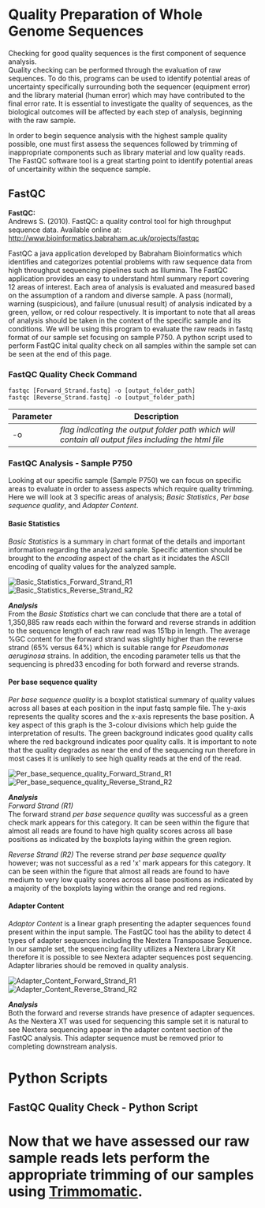 # Quality Preparation of Whole Genome Sequences

Checking for good quality sequences is the first component of sequence analysis.  
Quality checking can be performed through the evaluation of raw sequences. To do this, programs can be used to identify potential areas of uncertainty specifically surrounding both the sequencer (equipment error) and the library material (human error) which may have contributed to the final error rate. It is essential to investigate the quality of sequences, as the biological outcomes will be affected by each step of analysis, beginning with the raw sample. 

In order to begin sequence analysis with the highest sample quality possible, one must first assess the sequences followed by trimming of inappropriate components such as library material and low quality reads. The FastQC software tool is a great starting point to identify potential areas of uncertainity within the sequence sample.  

## FastQC
**FastQC:**  
Andrews S. (2010). FastQC: a quality control tool for high throughput sequence data. Available online at: http://www.bioinformatics.babraham.ac.uk/projects/fastqc

FastQC a java application developed by Babraham Bioinformatics which identifies and categorizes potential problems with raw sequence data from high throughput sequencing pipelines such as Illumina. The FastQC application provides an easy to understand html summary report covering 12 areas of interest. Each area of analysis is evaluated and measured based on the assumption of a random and diverse sample. A pass (normal), warning (suspicious), and failure (unusual result) of analysis indicated by a green, yellow, or red colour respectively. It is important to note that all areas of analysis should be taken in the context of the specific sample and its conditions. We will be using this program to evaluate the raw reads in fastq format of our sample set focusing on sample P750. A python script used to perform FastQC inital quality check on all samples within the sample set can be seen at the end of this page. 

### FastQC Quality Check Command 
```
fastqc [Forward_Strand.fastq] -o [output_folder_path]
fastqc [Reverse_Strand.fastq] -o [output_folder_path]
```  
Parameter | Description  
----------|-------------  
-o | *flag indicating the output folder path which will contain all output files including the html file*  

### FastQC Analysis - Sample P750
Looking at our specific sample (Sample P750) we can focus on specific areas to evaluate in order to assess aspects which require quality trimming. Here we will look at 3 specific areas of analysis; *Basic Statistics*, *Per base sequence quality*, and *Adapter Content*.  

#### Basic Statistics
*Basic Statistics* is a summary in chart format of the details and important information regarding the analyzed sample. Specific attention should be brought to the *encoding* aspect of the chart as it incidates the ASCII encoding of quality values for the analyzed sample.  

![Basic_Statistics_Forward_Strand_R1](/media/sdc/P750_Github/P750_R2_fastqc_before.png)  
![Basic_Statistics_Reverse_Strand_R2](/media/sdc/P750_Github/P750_R2_fastqc_before.png)  

***Analysis***  
From the *Basic Statistics* chart we can conclude that there are a total of 1,350,885 raw reads each within the forward and reverse strands in addition to the sequence length of each raw read was 151bp in length. The average %GC content for the forward strand was slightly higher than the reverse strand (65% versus 64%) which is suitable range for *Pseudomonas aeruginosa* strains. In addition, the encoding parameter tells us that the sequencing is phred33 encoding for both forward and reverse strands.   

#### Per base sequence quality
*Per base sequence quality* is a boxplot statistical summary of quality values across all bases at each position in the input fastq sample file. The y-axis represents the quality scores and the x-axis represents the base position. A key aspect of this graph is the 3-colour divisions which help guide the interpretation of results. The green background indicates good quality calls where the red background indicates poor quality calls. It is important to note that the quality degrades as near the end of the sequencing run therefore in most cases it is unlikely to see high quality reads at the end of the read.  

![Per_base_sequence_quality_Forward_Strand_R1](/media/sdc/P750_Github/P750_R1_perqualitybase_fastqc_before.png)  
![Per_base_sequence_quality_Reverse_Strand_R2](/media/sdc/P750_Github/P750_R2_perqualitybase_fastqc_before.png)  

***Analysis***  
*Forward Strand (R1)*  
The forward strand *per base sequence quality* was successful as a green check mark appears for this category. It can be seen within the figure that almost all reads are found to have high quality scores across all base positions as indicated by the boxplots laying within the green region.  

*Reverse Strand (R2)* 
The reverse strand *per base sequence quality* however; was not successful as a red 'x' mark appears for this category. It can be seen within the figure that almost all reads are found to have medium to very low quality scores across all base positions as indicated by a majority of the boxplots laying within the orange and red regions.  

#### Adapter Content
*Adaptor Content* is a linear graph presenting the adapter sequences found present within the input sample. The FastQC tool 
has the ability to detect 4 types of adapter sequences including the Nextera Transposase Sequence. In our sample set, the sequencing facility utilizes a Nextera Library Kit therefore it is possible to see Nextera adapter sequences post sequencing. Adapter libraries should be removed in quality analysis.  

![Adapter_Content_Forward_Strand_R1](/media/sdc/P750_Github/P750_R1_adaptercontent_fastqc_before.png)
![Adapter_Content_Reverse_Strand_R2](/media/sdc/P750_Github/P750_R2_adaptercontent_fastqc_before.png)

***Analysis***  
Both the forward and reverse strands have presence of adapter sequences. As the Nextera XT was used for sequencing this sample set it is natural to see Nextera sequencing appear in the adapter content section of the FastQC analysis. This adapter sequence must be removed prior to completing downstream analysis.   

# Python Scripts
## FastQC Quality Check - Python Script

# Now that we have assessed our raw sample reads lets perform the appropriate trimming of our samples using [Trimmomatic](https://github.com/rszymkiewicz/Comparison_of_Mappers/edit/master/4_Quality_Preparations_Trimmomatic.md).
